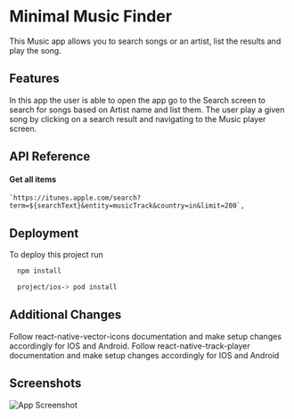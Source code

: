 
# Minimal Music Finder


This Music app  allows you to search songs or an artist, list the results and play the song.


## Features

In this app the user is able to open the app go to the Search screen to search for songs based on 
Artist name and list them.
The user play a given song by clicking on a search result and navigating to the Music player screen.
## API Reference

#### Get all items

```http
`https://itunes.apple.com/search?term=${searchText}&entity=musicTrack&country=in&limit=200`,

```





## Deployment

To deploy this project run

```bash
  npm install

  project/ios-> pod install
```


## Additional Changes

Follow react-native-vector-icons documentation and make setup changes accordingly for IOS and Android.
Follow react-native-track-player documentation and make setup changes accordingly for IOS and Android

## Screenshots

![App Screenshot](https://via.placeholder.com/468x300?text=App+Screenshot+Here)

